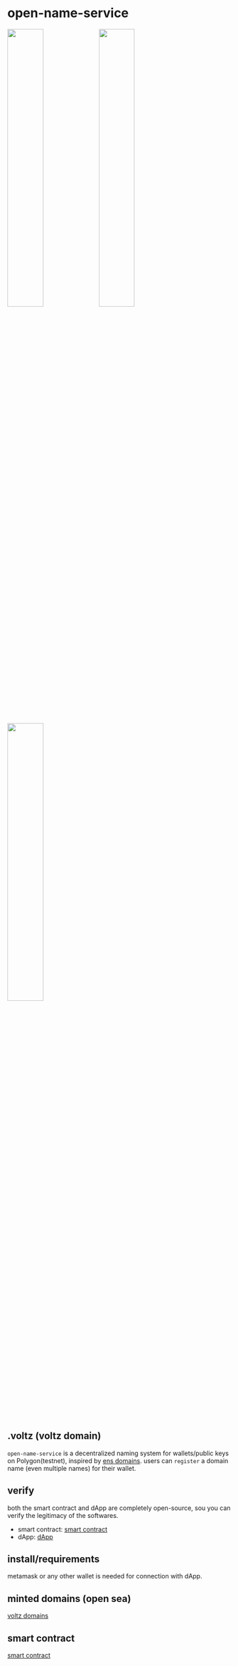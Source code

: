 # open-name-service
<img src=https://user-images.githubusercontent.com/45709308/193669739-5df54392-736d-4d1e-b693-08afc9bf8bc8.gif height=40% width=40%>  <img src=https://user-images.githubusercontent.com/45709308/193669777-163078d4-6f0b-43f6-a94b-6e5ae207972c.gif height=40% width=40%>  <img src=https://user-images.githubusercontent.com/45709308/193669669-8c3f4120-b0d2-42b3-825b-b4657bee88e1.gif height=40% width=40%>
## .voltz (voltz domain)
`open-name-service` is a decentralized naming system for wallets/public keys on Polygon(testnet), inspired by [ens domains](https://ens.domains/).
users can `register` a domain name (even multiple names) for their wallet. 

## verify
both the smart contract and dApp are completely open-source, sou you can verify the legitimacy of the softwares.
- smart contract: [smart contract](https://github.com/viktorvoltz/mynameservice)
- dApp: [dApp](https://github.com/viktorvoltz/open-name-service)

## install/requirements
metamask or any other wallet is needed for connection with dApp.

## minted domains (open sea)
[voltz domains](https://testnets.opensea.io/collection/voltz-domains)

## smart contract
[smart contract](https://github.com/viktorvoltz/mynameservice)
